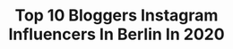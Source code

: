 ---
title: Top 10 Bloggers Instagram Influencers In Berlin In 2020
description: >-
  Find top bloggers Instagram influencers in Berlin in 2020. Most popular hashtags: #blogger #berlin #style #fitnessgirl.
platform: Instagram
profiles:
  - username: "thiabrownsugar"
    fullname: >-
      Thia Brownsugar
    location: "Germany"
    followers: 17594
    engagement: 447
    commentsToLikes: 0.038947
    id: ck5zq8051u42c0i1470tdxxhv
    verified: false
    hashtags: "#woman, #printemps, #takeabreak, #apero"
  - username: "verenafit"
    fullname: >-
      Fitness | Lifestyle
    location: "Germany"
    followers: 151461
    engagement: 672
    commentsToLikes: 0.059369
    id: ck0tzdrmhpyrm0i19uqr2ooui
    verified: false
    hashtags: "#blonde, #germany, #bavariangirl, #springvibes"
  - username: "jolie.pink"
    fullname: >-
      ✨𝒥𝑜𝓁𝒾𝑒 🦋 𝒫𝒾𝓃𝓀✨
    location: "Germany"
    followers: 16252
    engagement: 1698
    commentsToLikes: 0.028116
    id: ck13cr5xk1rh10i196avtkth1
    verified: false
    hashtags: "#fitfam, #disneyland, #sunset, #germany"
  - username: "xamirabeauty"
    fullname: >-
      🛍BEAUTY | FASHION | SALE🛍
    location: "Germany"
    followers: 54710
    engagement: 594
    commentsToLikes: 0.118508
    id: ck55kildezdtg0i119bk24m7q
    verified: false
    hashtags: "#eyebrows, #voneuch, #hudabeauty, #sale"
  - username: "dimiadams"
    fullname: >-
      DIMI ADAMS△⃒⃘
    location: "Germany"
    followers: 49972
    engagement: 113
    commentsToLikes: 0.047497
    id: ck8ta8cphqtqk0j78eephh2ph
    verified: false
    hashtags: "#towerbridge, #ootdmen, #menstyle, #dimiadams"
  - username: "lacetta_"
    fullname: >-
      +49
    location: "Germany"
    followers: 20298
    engagement: 375
    commentsToLikes: 0.009090
    id: ck8wglx95hm2b0j78hjt6vu17
    verified: false
    hashtags: "#fashionblogger, #neonshoot, #vividgrandshow, #angelssippen"
  - username: "bergnbeef"
    fullname: >-
      Christian Bergenthal
    location: "Germany"
    followers: 92757
    engagement: 584
    commentsToLikes: 0.036596
    id: ck5c4lks51llf0i11b7jbxm2r
    verified: false
    hashtags: "#aquavit, #crust, #webergrillacademy, #steakfriday"
  - username: "sarah_schenatzky"
    fullname: >-
      Fashion • Fitness • Travel
    location: "Germany"
    followers: 5550
    engagement: 1966
    commentsToLikes: 0.063184
    id: ck8t2bhe2yuh70j788eryws2x
    verified: false
    hashtags: "#outfitpic, #neweracap, #berlin, #blogger"
  - username: "aliziazuschlag"
    fullname: >-
      content creator & Fashionlover
    location: "Germany"
    followers: 87024
    engagement: 503
    commentsToLikes: 0.046502
    id: ck135j9te1pfu0i19kko6szml
    verified: false
    hashtags: "#stayhealthy, #style, #weingarten, #bloggerstyle"
  - username: "ellabekind"
    fullname: >-
      ELLA ♥️ TRAVEL ✈️ FASHION 👗
    location: "Germany"
    followers: 221543
    engagement: 317
    commentsToLikes: 0.085980
    id: ck0u7b0m847410i19dgf30f5j
    verified: false
    hashtags: "#augsburg, #iphonegewinnspiel, #givingback, #givesomethingback"
---